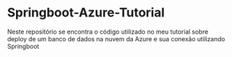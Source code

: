 # Springboot-Azure-Tutorial
Neste repositório se encontra o código utilizado no meu tutorial sobre deploy de um banco de dados na nuvem da Azure e sua conexão utilizando Springboot

